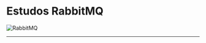 # Estudos RabbitMQ

![RabbitMQ](https://cdn.iconscout.com/icon/free/png-128/rabbitmq-282296.png)

---
